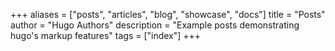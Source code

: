 +++ 
aliases = ["posts", "articles", "blog", "showcase", "docs"] 
title = "Posts" 
author = "Hugo Authors" 
description = "Example posts demonstrating hugo's markup features" 
tags = ["index"] 
+++